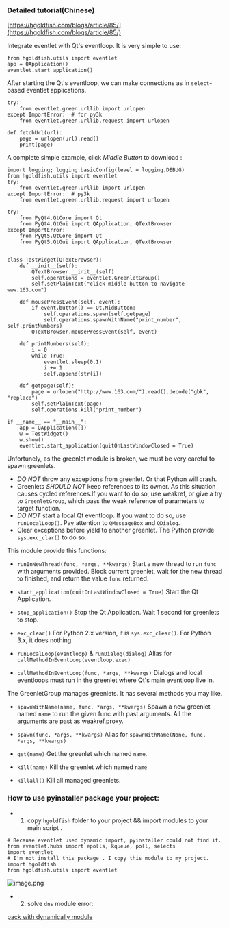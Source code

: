 ### Detailed tutorial(Chinese)
[https://hgoldfish.com/blogs/article/85/](https://hgoldfish.com/blogs/article/85/)

Integrate eventlet with Qt's eventloop.
It is very simple to use:

    from hgoldfish.utils import eventlet
    app = QApplication()
    eventlet.start_application()

After starting the Qt's eventloop, we can make connections as in `select`-based eventlet applications.

    try:
        from eventlet.green.urllib import urlopen
    except ImportError:  # for py3k
        from eventlet.green.urllib.request import urlopen

    def fetchUrl(url):
        page = urlopen(url).read()
        print(page)

A complete simple example, click *Middle Button* to download :

    import logging; logging.basicConfig(level = logging.DEBUG)
    from hgoldfish.utils import eventlet
    try:
        from eventlet.green.urllib import urlopen
    except ImportError:  # py3k
        from eventlet.green.urllib.request import urlopen

    try:
        from PyQt4.QtCore import Qt
        from PyQt4.QtGui import QApplication, QTextBrowser
    except ImportError:
        from PyQt5.QtCore import Qt
        from PyQt5.QtGui import QApplication, QTextBrowser


    class TestWidget(QTextBrowser):
        def __init__(self):
            QTextBrowser.__init__(self)
            self.operations = eventlet.GreenletGroup()
            self.setPlainText("click middle button to navigate www.163.com")

        def mousePressEvent(self, event):
            if event.button() == Qt.MidButton:
                self.operations.spawn(self.getpage)
                self.operations.spawnWithName("print_number", self.printNumbers)
            QTextBrowser.mousePressEvent(self, event)

        def printNumbers(self):
            i = 0
            while True:
                eventlet.sleep(0.1)
                i += 1
                self.append(str(i))

        def getpage(self):
            page = urlopen("http://www.163.com/").read().decode("gbk", "replace")
            self.setPlainText(page)
            self.operations.kill("print_number")

    if __name__ == "__main__":
        app = QApplication([])
        w = TestWidget()
        w.show()
        eventlet.start_application(quitOnLastWindowClosed = True)

Unfortunely, as the greenlet module is broken, we must be very careful to spawn greenlets.

  * *DO NOT* throw any exceptions from greenlet. Or that Python will crash.
  * Greenlets *SHOULD NOT* keep references to its owner. As this situation causes cycled references.If you want to do so, use weakref, or give a try to `GreenletGroup`, which pass the weak reference of parameters to target function.
  * *DO NOT* start a local Qt eventloop. If you want to do so, use `runLocalLoop()`. Pay attention to `QMessageBox` and `QDialog`.
  * Clear exceptions before yield to another greenlet. The Python provide `sys.exc_clar()` to do so.

This module provide this functions:

  * `runInNewThread(func, *args, **kwargs)`
    Start a new thread to run `func` with arguments provided. Block current greenlet, wait for the new thread to finished, and return the value `func` returned.

  * `start_application(quitOnLastWindowClosed = True)`
    Start the Qt Application.

  * `stop_application()`
    Stop the Qt Application. Wait 1 second for greenlets to stop.

  * `exc_clear()`
    For Python 2.x version, it is `sys.exc_clear()`. For Python 3.x, it does nothing.

  * `runLocalLoop(eventloop)` & `runDialog(dialog)`
    Alias for `callMethodInEventLoop(eventloop.exec)`

  * `callMethodInEventLoop(func, *args, **kwargs)`
    Dialogs and local eventloops must run in the greenlet where Qt's main eventloop live in.

The GreenletGroup manages greenlets. It has several methods you may like.

  * `spawnWithName(name, func, *args, **kwargs)`
    Spawn a new greenlet named `name` to run the given func with past arguments. All the arguments are past as weakref.proxy.

  * `spawn(func, *args, **kwargs)`
    Alias for `spawnWithName(None, func, *args, **kwargs)`

  * `get(name)`
    Get the greenlet which named `name`.

  * `kill(name)`
    Kill the greenlet which named `name`

  * `killall()`
    Kill all managed greenlets.
    
### How to use pyinstaller package your project:
- 1. copy `hgoldfish` folder to your project && import modules to your main  script .

```
# Because eventlet used dynamic import, pyinstaller could not find it.
from eventlet.hubs import epolls, kqueue, poll, selects
import eventlet
# I'm not install this package . I copy this module to my project.
import hgoldfish
from hgoldfish.utils import eventlet
```

![image.png](https://i.loli.net/2019/07/09/5d246faee709328092.png)

- 2. solve `dns` module error:

[pack with dynamically module](https://github.com/pyinstaller/pyinstaller/issues/2572#issuecomment-485849343)

